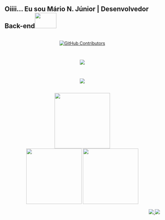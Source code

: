 <!-- ### Olá!!!   Eu sou Mário N. Júnior - Desenvolvedor Back-end -->
<div>
  <p><h2>Oiiii... Eu sou Mário N. Júnior | Desenvolvedor Back-end<img src="https://camo.githubusercontent.com/63371d36886ee658f5a97401f393e1ab1684b2fd3de674b8f5efc7d410b2a3d0/68747470733a2f2f6d656469612e67697068792e636f6d2f6d656469612f57556c706c634d704f43456d5447427442572f67697068792e676966" width="70" height="50"></h2></p>
</div>

<p align="center">
  <br>
  <a href="https://github.com/majurr/github-readme-stats/graphs/contributors">
    <img alt="GitHub Contributors" src="https://img.shields.io/github/contributors/majurr/github-readme-stats" />
  </a>
  <!-- <a href="https://codecov.io/gh/majurr/github-readme-stats">
    <img src="https://codecov.io/gh/majurr/github-readme-stats/branch/master/graph/badge.svg" />
  </a>
  <a href="https://github.com/majurr/github-readme-stats/issues">
    <img alt="Issues" src="https://img.shields.io/github/issues/majurr/github-readme-stats?color=0088ff" />
  </a>
  <a href="https://github.com/majurr/github-readme-stats/pulls">
    <img alt="GitHub pull requests" src="https://img.shields.io/github/issues-pr/majurr/github-readme-stats?color=0088ff" />
  </a> -->
</p>

<br>
<div>
  <p align="center">
    <a href="https://www.10envolv.com/#contact">
      <img src="https://skillicons.dev/icons?i=py,django,fastapi,laravel,bootstrap,html,mysql,mongodb,rabbitmq" />
    </a>
  </p>
  
  <br>
  <p align="center">
    <a href="https://www.10envolv.com/#contact">
      <img src="https://skillicons.dev/icons?i=linux,raspberrypi,git,docker,rabbitmq,postman" />
    </a>
  </p>
</div>

<br>
<div align="center">
  <img height="180em" src="https://github-stats-alpha.vercel.app/api?username=majurr&cc=000&tc=fff&ic=fff&bc=000"/>
  <!--   <img height="180em" src="https://api.githubtrends.io/user/svg/majurr/repos?time_range=one_year&group=other&loc_metric=changed&theme=dark"/> -->
</div  
  
<br>
<div align="center">
  <img height="180em" src="https://github-readme-stats.vercel.app/api?username=majurr&show_icons=true&theme=codeSTACKr&include_all_commits=true&count_private=true"/>
  <img height="180em" src="https://github-readme-stats.vercel.app/api/top-langs/?username=majurr&layout=compact&langs_count=16&theme=codeSTACKr"/>
</div>

<p align="right">
  <a href="https://discord.com/channels/majurr#3913">
    <img src="https://skillicons.dev/icons?i=discord" />
  </a>
  <a href="http://www.linkedin.com/in/marionascimentojunior">
    <img src="https://skillicons.dev/icons?i=linkedin" />
  </a>
</p>
